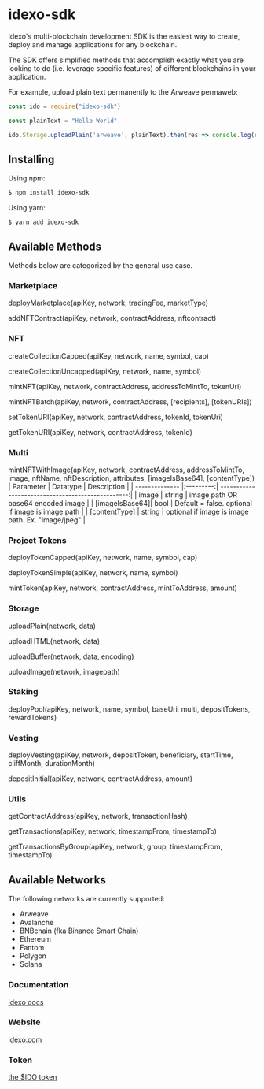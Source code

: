 # idexo-sdk

Idexo's multi-blockchain development SDK is the easiest way to create, deploy and manage applications for any blockchain.

The SDK offers simplified methods that accomplish exactly what you are looking to do (i.e. leverage specific features) of different blockchains in your application.

For example, upload plain text permanently to the Arweave permaweb:

```javascript
const ido = require("idexo-sdk")

const plainText = "Hello World"

ido.Storage.uploadPlain('arweave', plainText).then(res => console.log(res.data))
```

## Installing

Using npm:

```bash
$ npm install idexo-sdk
```

Using yarn:

```
$ yarn add idexo-sdk
```

## Available Methods

Methods below are categorized by the general use case.


### Marketplace

deployMarketplace(apiKey, network, tradingFee, marketType)

addNFTContract(apiKey, network, contractAddress, nftcontract)


### NFT

createCollectionCapped(apiKey, network, name, symbol, cap)

createCollectionUncapped(apiKey, network, name, symbol)

mintNFT(apiKey, network, contractAddress, addressToMintTo, tokenUri)

mintNFTBatch(apiKey, network, contractAddress, [recipients], [tokenURIs])

setTokenURI(apiKey, network, contractAddress, tokenId, tokenUri)

getTokenURI(apiKey, network, contractAddress, tokenId)


### Multi


mintNFTWithImage(apiKey, network, contractAddress, addressToMintTo, image, nftName, nftDescription, attributes, [imageIsBase64], [contentType])
| Parameter      | Datatype  | Description                                       |
| -------------- |:---------:| -------------------------------------------------:|
| image          | string    | image path OR base64 encoded image                |
| [imageIsBase64]| bool      | Default = false. optional if image is image path  |
| [contentType]  | string    | optional if image is image path. Ex. "image/jpeg" |



### Project Tokens

deployTokenCapped(apiKey, network, name, symbol, cap)

deployTokenSimple(apiKey, network, name, symbol)

mintToken(apiKey, network, contractAddress, mintToAddress, amount)

### Storage

uploadPlain(network, data)

uploadHTML(network, data)

uploadBuffer(network, data, encoding)

uploadImage(network, imagepath)

### Staking

deployPool(apiKey, network, name, symbol, baseUri, multi, depositTokens, rewardTokens)

### Vesting

deployVesting(apiKey, network, depositToken, beneficiary, startTime, cliffMonth, durationMonth)

depositInitial(apiKey, network, contractAddress, amount)

### Utils

getContractAddress(apiKey, network, transactionHash)

getTransactions(apiKey, network, timestampFrom, timestampTo)

getTransactionsByGroup(apiKey, network, group, timestampFrom, timestampTo)

## Available Networks

The following networks are currently supported:

* Arweave
* Avalanche
* BNBchain (fka Binance Smart Chain)
* Ethereum
* Fantom
* Polygon
* Solana


### Documentation

[idexo docs](https://docs.idexo.com)

### Website

[idexo.com](https://idexo.com)

### Token

[the $IDO token](https://token.idexo.io)
